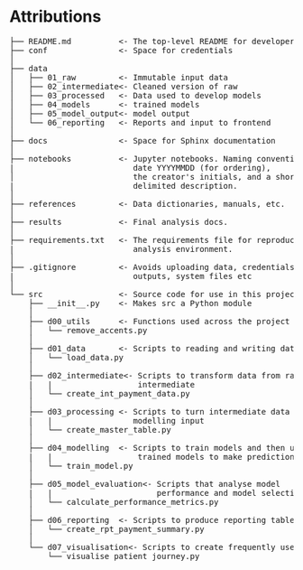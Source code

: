 # Attributions
<pre class="gj gk gl gm gn kl km ca"><span id="5c29" class="eh kn ji as ko b et kp kq r kr">├── README.md          &lt;- The top-level README for developers.<br/>├── conf               &lt;- Space for credentials<br/>│<br/>├── data<br/>│   ├── 01_raw         &lt;- Immutable input data<br/>│   ├── 02_intermediate&lt;- Cleaned version of raw<br/>│   ├── 03_processed   &lt;- Data used to develop models<br/>│   ├── 04_models      &lt;- trained models<br/>│   ├── 05_model_output&lt;- model output<br/>│   └── 06_reporting   &lt;- Reports and input to frontend<br/>│<br/>├── docs               &lt;- Space for Sphinx documentation<br/>│<br/>├── notebooks          &lt;- Jupyter notebooks. Naming convention is<br/>|                         date YYYYMMDD (for ordering),<br/>│                         the creator&#x27;s initials, and a short `-` <br/>|                         delimited description.<br/>│<br/>├── references         &lt;- Data dictionaries, manuals, etc. <br/>│<br/>├── results            &lt;- Final analysis docs.<br/>│<br/>├── requirements.txt   &lt;- The requirements file for reproducing the <br/>|                         analysis environment.<br/>│<br/>├── .gitignore         &lt;- Avoids uploading data, credentials, <br/>|                         outputs, system files etc<br/>│<br/>└── src                &lt;- Source code for use in this project.<br/>    ├── __init__.py    &lt;- Makes src a Python module<br/>    │<br/>    ├── d00_utils      &lt;- Functions used across the project<br/>    │   └── remove_accents.py<br/>    │<br/>    ├── d01_data       &lt;- Scripts to reading and writing data etc<br/>    │   └── load_data.py<br/>    │<br/>    ├── d02_intermediate&lt;- Scripts to transform data from raw to <br/>    |   |                  intermediate<br/>    │   └── create_int_payment_data.py<br/>    │<br/>    ├── d03_processing &lt;- Scripts to turn intermediate data into <br/>    |   |                 modelling input<br/>    │   └── create_master_table.py<br/>    │<br/>    ├── d04_modelling  &lt;- Scripts to train models and then use <br/>    |   |                  trained models to make predictions. <br/>    │   └── train_model.py<br/>    │<br/>    ├── d05_model_evaluation&lt;- Scripts that analyse model <br/>    |   |                      performance and model selection.<br/>    │   └── calculate_performance_metrics.py<br/>    │    <br/>    ├── d06_reporting  &lt;- Scripts to produce reporting tables<br/>    │   └── create_rpt_payment_summary.py<br/>    │<br/>    └── d07_visualisation&lt;- Scripts to create frequently used plots<br/>        └── visualise_patient_journey.py</span></pre>
